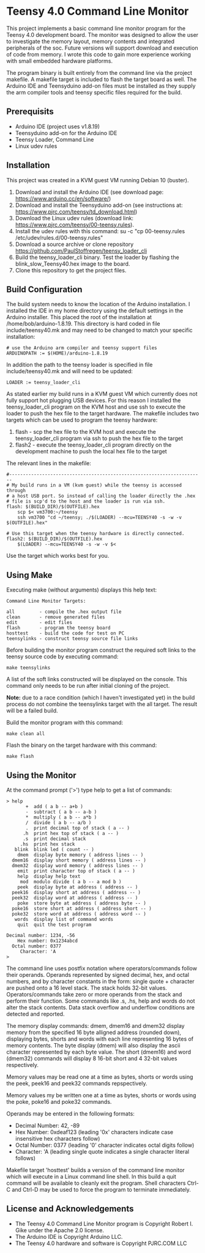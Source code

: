 # Teensy 4.0 Command Line Monitor
This project implements a basic command line monitor program for the Teensy 4.0 development board. The monitor was designed to allow the user to investigate the memory layout, memory contents and integrated peripherals of the soc. Future versions will support download and execution of code from memory. I wrote this code to gain more experience working with small embedded hardware platforms.

The program binary is built entirely from the command line via the project makefile. A makefile target is included to flash the target board as well. The Arduino IDE and Teensyduino add-on files must be installed as they supply the arm compiler tools and teensy specific files required for the build.

## Prerequisits
- Arduino IDE (project uses v1.8.19)
- Teensyduino add-on for the Arduino IDE
- Teensy Loader, Command Line
- Linux udev rules

## Installation
This project was created in a KVM guest VM running Debian 10 (buster).
1. Download and install the Arduino IDE (see download page: https://www.arduino.cc/en/software/)
2. Download and install the Teensyduino add-on (see instructions at: https://www.pjrc.com/teensy/td_download.html)
3. Download the Linux udev rules (download link: https://www.pjrc.com/teensy/00-teensy.rules).
4. Install the udev rules with this command: su -c "cp 00-teensy.rules /etc/udev/rules.d/00-teensy.rules"
5. Download a source archive or clone repository https://github.com/PaulStoffregen/teensy_loader_cli
6. Build the teensy_loader_cli binary. Test the loader by flashing the blink_slow_Teensy40.hex image to the board.
7. Clone this repository to get the project files.

## Build Configuration
The build system needs to know the location of the Arduino installation. I installed the IDE in my home directory using the default settings in the Arduino installer. This placed the root of the installation at /home/bob/arduino-1.8.19. This directory is hard coded in file include/teensy40.mk and may need to be changed to match your specific installation:

    # use the Arduino arm compiler and teensy support files
    ARDUINOPATH := $(HOME)/arduino-1.8.19

In addition the path to the teensy loader is specified in file include/teensy40.mk and will need to be updated:

    LOADER := teensy_loader_cli

As stated earlier my build runs in a KVM guest VM which currently does not fully support hot plugging USB devices. For this reason I installed the teensy_loader_cli program on the KVM host and use ssh to execute the loader to push the hex file to the target hardware. The makefile includes two targets which can be used to program the teensy hardware:
1. flash - scp the hex file to the KVM host and execute the teensy_loader_cli program via ssh to push the hex file to the target
2. flash2 - execute the teensy_loader_cli program directly on the development machine to push the local hex file to the target

The relevant lines in the makefile:

    #-----------------------------------------------------------------------
    # My build runs in a VM (kvm guest) while the teensy is accessed through
    # a host USB port. So instead of calling the loader directly the .hex
    # file is scp'd to the host and the loader is run via ssh.
    flash: $(BUILD_DIR)/$(OUTFILE).hex
        scp $< vm3700:~/teensy
        ssh vm3700 "cd ~/teensy; ./$(LOADER) --mcu=TEENSY40 -s -w -v $(OUTFILE).hex"
    
    # Use this target when the teensy hardware is directly connected.
    flash2: $(BUILD_DIR)/$(OUTFILE).hex
        $(LOADER) --mcu=TEENSY40 -s -w -v $<

Use the target which works best for you.

## Using Make
Executing make (without arguments) displays this help text:

    Command Line Monitor Targets:
    
    all         - compile the .hex output file
    clean       - remove generated files
    edit        - edit files
    flash       - program the teensy board
    hosttest    - build the code for test on PC
    teensylinks - construct teensy source file links

Before building the monitor program construct the required soft links to the teensy source code by executing command:

    make teensylinks

A list of the soft links constructed will be displayed on the console. This command only needs to be run after initial cloning of the project.  

**Note:** due to a race condition (which I haven't investigated yet) in the build process do not combine the teensylinks target with the all target. The result will be a failed build.  

Build the monitor program with this command:

    make clean all

Flash the binary on the target hardware with this command:

    make flash

## Using the Monitor
At the command prompt ('>') type help<return> to get a list of commands:

    > help
           +  add ( a b -- a+b )
           -  subtract ( a b -- a-b )
           *  multiply ( a b -- a*b )
           /  divide ( a b -- a/b )
           .  print decimal top of stack ( a -- )
          .h  print hex top of stack ( a -- )
          .s  print decimal stack
         .hs  print hex stack
       blink  blink led ( count -- )
        dmem  display byte memory ( address lines -- )
      dmem16  display short memory ( address lines -- )
      dmem32  display word memory ( address lines -- )
        emit  print character top of stack ( a -- )
        help  display help text
         mod  modulo divide ( a b -- a mod b )
        peek  display byte at address ( address -- )
      peek16  display short at address ( address -- )
      peek32  display word at address ( address -- )
        poke  store byte at address ( address byte -- )
      poke16  store short at address ( address short -- )
      poke32  store word at address ( address word -- )
       words  display list of command words
        quit  quit the test program

    Decimal number: 1234, -56
        Hex number: 0x1234abcd
      Octal number: 0377
         Character: 'A
    >

The command line uses postfix notation where operators/commands follow their operands. Operands represented by signed decimal, hex, and octal numbers, and by character constants in the form: single quote + character are pushed onto a 16 level stack. The stack holds 32-bit values. Operators/commands take zero or more operands from the stack and perform their function. Some commands like .s, .hs, help and words do not alter the stack contents. Data stack overflow and underflow conditions are detected and reported.

The memory display commands: dmem, dmem16 and dmem32 display memory from the specified 16 byte alligned address (rounded down), displaying bytes, shorts and words with each line representing 16 bytes of memory contents. The byte display (dmem) will also display the ascii character represented by each byte value. The short (dmem16) and word (dmem32) commands will display 8 16-bit short and 4 32-bit values respectively.

Memory values may be read one at a time as bytes, shorts or words using the peek, peek16 and peek32 commands repspectively.

Memory values my be written one at a time as bytes, shorts or words using the poke, poke16 and poke32 commands.

Operands may be entered in the following formats:
- Decimal Number: 42, -89
- Hex Number: 0xdeaf123 (leading '0x' characters indicate case insensitive hex characters follow)
- Octal Number: 0377 (leading '0' character indicates octal digits follow)
- Character: 'A (leading single quote indicates a single character literal follows)

Makefile target 'hosttest' builds a version of the command line monitor which will execute in a Linux command line shell. In this build a quit command will be available to cleanly exit the program. Shell characters Ctrl-C and Ctrl-D may be used to force the program to terminate immediately.

## License and Acknowledgements
- The Teensy 4.0 Command Line Monitor program is Copyright Robert I. Gike under the Apache 2.0 license.
- The Arduino IDE is Copyright Arduino LLC.
- The Teensy 4.0 hardware and software is Copyright PJRC.COM LLC
